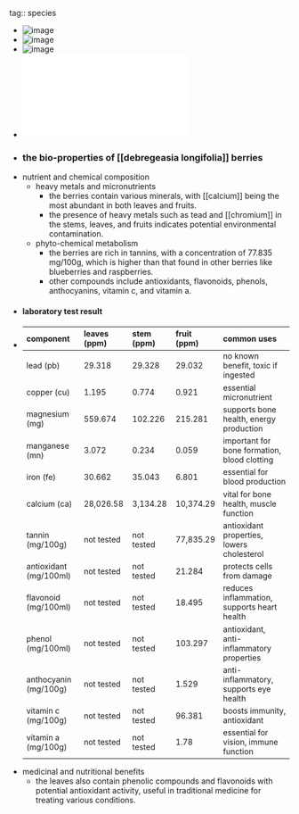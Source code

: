 tag:: species

- ![image](https://peach-geographical-bat-397.mypinata.cloud/ipfs/QmPTsuUveBovcEgX9Feee9sVqb6La2b5xCU4J4Jx1t5mvo)
- ![image](https://peach-geographical-bat-397.mypinata.cloud/ipfs/QmSM1BBoPWAZP8SmPR2VFX8rCEe4dkFiXcVxDH6LNGGmXf)
- ![image](https://peach-geographical-bat-397.mypinata.cloud/ipfs/QmWCg36ZuawF466Jgc955KAJt3S9c5DoinFzXbLEu5NKw9)
- ![soil_lab_test_report.pdf](../assets/soil_lab_test_report_1724741272780_0.pdf)
- ### the bio-properties of [[debregeasia longifolia]] berries
- nutrient and chemical composition
	- heavy metals and micronutrients
		- the berries contain various minerals, with [[calcium]] being the most abundant in both leaves and fruits.
		- the presence of heavy metals such as tead and [[chromium]] in the stems, leaves, and fruits indicates potential environmental contamination.
	- phyto-chemical metabolism
		- the berries are rich in tannins, with a concentration of 77.835 mg/100g, which is higher than that found in other berries like blueberries and raspberries.
		- other compounds include antioxidants, flavonoids, phenols, anthocyanins, vitamin c, and vitamin a.
- #### laboratory test result
- | component            | leaves (ppm) | stem (ppm) | fruit (ppm) | common uses                                        |
  |----------------------|--------------|------------|-------------|----------------------------------------------------|
  | lead (pb)            | 29.318       | 29.328     | 29.032      | no known benefit, toxic if ingested                |
  | copper (cu)          | 1.195        | 0.774      | 0.921       | essential micronutrient                            |
  | magnesium (mg)       | 559.674      | 102.226    | 215.281     | supports bone health, energy production            |
  | manganese (mn)       | 3.072        | 0.234      | 0.059       | important for bone formation, blood clotting       |
  | iron (fe)            | 30.662       | 35.043     | 6.801       | essential for blood production                     |
  | calcium (ca)         | 28,026.58    | 3,134.28   | 10,374.29   | vital for bone health, muscle function             |
  | tannin (mg/100g)     | not tested   | not tested | 77,835.29   | antioxidant properties, lowers cholesterol         |
  | antioxidant (mg/100ml) | not tested | not tested | 21.284      | protects cells from damage                         |
  | flavonoid (mg/100ml) | not tested   | not tested | 18.495      | reduces inflammation, supports heart health        |
  | phenol (mg/100ml)    | not tested   | not tested | 103.297     | antioxidant, anti-inflammatory properties          |
  | anthocyanin (mg/100g)| not tested   | not tested | 1.529       | anti-inflammatory, supports eye health             |
  | vitamin c (mg/100g)  | not tested   | not tested | 96.381      | boosts immunity, antioxidant                       |
  | vitamin a (mg/100g)  | not tested   | not tested | 1.78        | essential for vision, immune function              |
- medicinal and nutritional benefits
	- the leaves also contain phenolic compounds and flavonoids with potential antioxidant activity, useful in traditional medicine for treating various conditions.